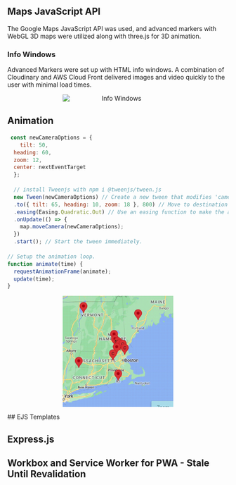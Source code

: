 ## Maps JavaScript API

The Google Maps JavaScript API was used, and advanced markers with WebGL 3D maps were utilized along with three.js for 3D animation.

### Info Windows
Advanced Markers were set up with HTML info windows. A combination of Cloudinary and AWS Cloud Front delivered images and video quickly to the user with minimal load times.

<p align="center">
<img src="https://github.com/mkostandin/mkostandin/blob/main/info-windows.gif" style="display:block;margin:auto;" alt="Info Windows" width="50%"/>
</p>

## Animation
``` javascript
 const newCameraOptions = {
    tilt: 50,
  heading: 60,
  zoom: 12,
  center: nextEventTarget
  };

  // install Tweenjs with npm i @tweenjs/tween.js
  new Tween(newCameraOptions) // Create a new tween that modifies 'cameraOptions'.
  .to({ tilt: 65, heading: 10, zoom: 18 }, 800) // Move to destination in 15 second.
  .easing(Easing.Quadratic.Out) // Use an easing function to make the animation smooth.
  .onUpdate(() => {
    map.moveCamera(newCameraOptions);
  })
  .start(); // Start the tween immediately.

// Setup the animation loop.
function animate(time) {
  requestAnimationFrame(animate);
  update(time);
}
```
<p align="center">
<img src="https://github.com/mkostandin/mkostandin/blob/main/three-js.gif" style="display:block;margin:auto;" alt="three.js" width="50%"/>
</p>
## EJS Templates

## Express.js

## Workbox and Service Worker for PWA - Stale Until Revalidation
